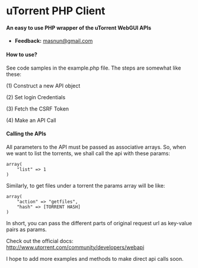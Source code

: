 # uTorrent PHP Client #

#### An easy to use PHP wrapper of the uTorrent WebGUI APIs ####

+ __Feedback:__ masnun@gmail.com

#### How to use? ####

See code samples in the example.php file. The steps are somewhat like these:

(1) Construct a new API object

(2)	Set login Credentials

(3) Fetch the CSRF Token

(4) Make an API Call


#### Calling the APIs ####

All parameters to the API must be passed as associative arrays. So, when we want to list the torrents, we shall call the api with these params:

	array(
		"list" => 1
	)     
	
	
Similarly, to get files under a torrent the params array will be like:

		
	array(
		"action" => "getfiles",
		"hash" => [TORRENT HASH]
	)
	

In short, you can pass the different parts of original request url as key-value pairs as params. 

Check out the official docs: <a href="http://www.utorrent.com/community/developers/webapi">http://www.utorrent.com/community/developers/webapi</a> 

I hope to add more examples and methods to make direct api calls soon. 


 
